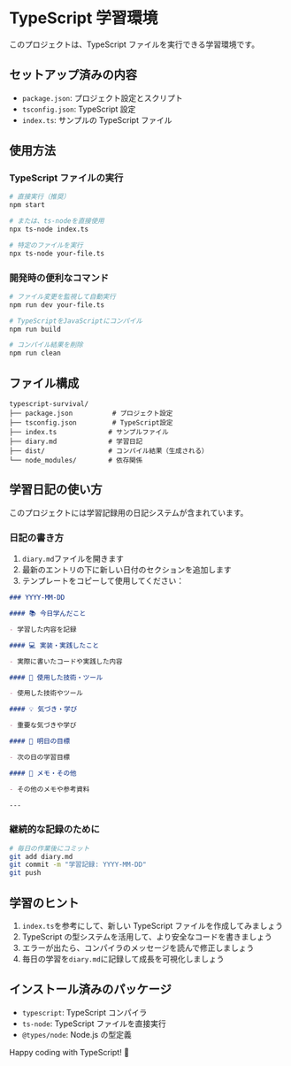 # TypeScript 学習環境

このプロジェクトは、TypeScript ファイルを実行できる学習環境です。

## セットアップ済みの内容

- `package.json`: プロジェクト設定とスクリプト
- `tsconfig.json`: TypeScript 設定
- `index.ts`: サンプルの TypeScript ファイル

## 使用方法

### TypeScript ファイルの実行

```bash
# 直接実行（推奨）
npm start

# または、ts-nodeを直接使用
npx ts-node index.ts

# 特定のファイルを実行
npx ts-node your-file.ts
```

### 開発時の便利なコマンド

```bash
# ファイル変更を監視して自動実行
npm run dev your-file.ts

# TypeScriptをJavaScriptにコンパイル
npm run build

# コンパイル結果を削除
npm run clean
```

## ファイル構成

```
typescript-survival/
├── package.json          # プロジェクト設定
├── tsconfig.json         # TypeScript設定
├── index.ts             # サンプルファイル
├── diary.md             # 学習日記
├── dist/                # コンパイル結果（生成される）
└── node_modules/        # 依存関係
```

## 学習日記の使い方

このプロジェクトには学習記録用の日記システムが含まれています。

### 日記の書き方

1. `diary.md`ファイルを開きます
2. 最新のエントリの下に新しい日付のセクションを追加します
3. テンプレートをコピーして使用してください：

```markdown
### YYYY-MM-DD

#### 📚 今日学んだこと

- 学習した内容を記録

#### 💻 実装・実践したこと

- 実際に書いたコードや実践した内容

#### 🔧 使用した技術・ツール

- 使用した技術やツール

#### 💡 気づき・学び

- 重要な気づきや学び

#### 🎯 明日の目標

- 次の日の学習目標

#### 📝 メモ・その他

- その他のメモや参考資料

---
```

### 継続的な記録のために

```bash
# 毎日の作業後にコミット
git add diary.md
git commit -m "学習記録: YYYY-MM-DD"
git push
```

## 学習のヒント

1. `index.ts`を参考にして、新しい TypeScript ファイルを作成してみましょう
2. TypeScript の型システムを活用して、より安全なコードを書きましょう
3. エラーが出たら、コンパイラのメッセージを読んで修正しましょう
4. 毎日の学習を`diary.md`に記録して成長を可視化しましょう

## インストール済みのパッケージ

- `typescript`: TypeScript コンパイラ
- `ts-node`: TypeScript ファイルを直接実行
- `@types/node`: Node.js の型定義

Happy coding with TypeScript! 🚀
